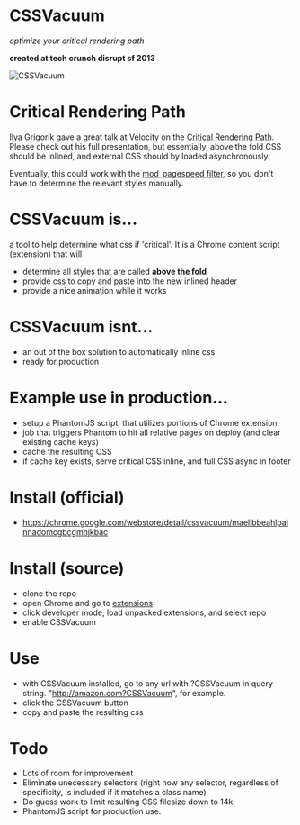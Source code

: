 CSSVacuum
======
_optimize your critical rendering path_

__created at tech crunch disrupt sf 2013__

![CSSVacuum](https://raw.github.com/ndreckshage/CSSVacuum/master/images/cssvacuum.jpg)

Critical Rendering Path
=======================
Ilya Grigorik gave a great talk at Velocity on the [Critical Rendering Path](http://bit.ly/mobilecrp). Please check out his full presentation, but essentially, above the fold CSS should be inlined, and external CSS should by loaded asynchronously.

Eventually, this could work with the [mod_pagespeed filter](https://developers.google.com/speed/pagespeed/module/filter-prioritize-critical-css), so you don't have to determine the relevant styles manually.

CSSVacuum is...
===============
a tool to help determine what css if 'critical'. It is a Chrome content script (extension) that will

+ determine all styles that are called **above the fold**
+ provide css to copy and paste into the new inlined header
+ provide a nice animation while it works

CSSVacuum isnt...
=================
+ an out of the box solution to automatically inline css
+ ready for production

Example use in production...
============================
+ setup a PhantomJS script, that utilizes portions of Chrome extension.
+ job that triggers Phantom to hit all relative pages on deploy (and clear existing cache keys)
+ cache the resulting CSS
+ if cache key exists, serve critical CSS inline, and full CSS async in footer

Install (official)
==================
+ https://chrome.google.com/webstore/detail/cssvacuum/maellbbeahlpainnadomcgbcgmhjkbac

Install (source)
================
+ clone the repo
+ open Chrome and go to [extensions](chrome://extensions)
+ click developer mode, load unpacked extensions, and select repo
+ enable CSSVacuum

Use
===
+ with CSSVacuum installed, go to any url with ?CSSVacuum in query string. "http://amazon.com?CSSVacuum", for example.
+ click the CSSVacuum button
+ copy and paste the resulting css

Todo
====
+ Lots of room for improvement
+ Eliminate unecessary selectors (right now any selector, regardless of specificity, is included if it matches a class name)
+ Do guess work to limit resulting CSS filesize down to 14k.
+ PhantomJS script for production use.
